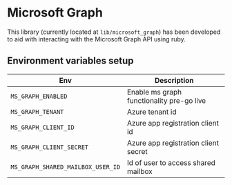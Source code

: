 # Microsoft Graph

This library (currently located at `lib/microsoft_graph`) has been developed to aid with interacting with the Microsoft Graph API using ruby.

## Environment variables setup

|Env|Description|
|--|--|
|`MS_GRAPH_ENABLED`|Enable ms graph functionality pre-go live|
|`MS_GRAPH_TENANT`|Azure tenant id|
|`MS_GRAPH_CLIENT_ID`|Azure app registration client id|
|`MS_GRAPH_CLIENT_SECRET`|Azure app registration client secret|
|`MS_GRAPH_SHARED_MAILBOX_USER_ID`|Id of user to access shared mailbox|
